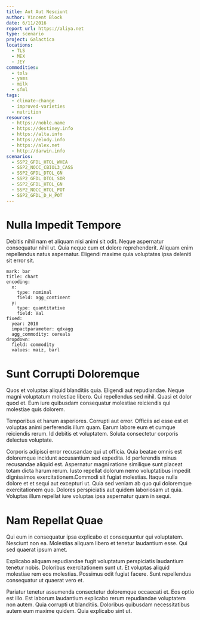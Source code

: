 ```yaml
---
title: Aut Aut Nesciunt
author: Vincent Block
date: 6/11/2016
report url: https://aliya.net
type: scenario
project: Galactica
locations:
  - TLS
  - MEX
  - JEY
commodities:
  - tols
  - yams
  - milk
  - sfml
tags:
  - climate-change
  - improved-varieties
  - nutrition
resources:
  - https://noble.name
  - https://destiney.info
  - https://alta.info
  - https://elody.info
  - https://alex.net
  - http://darwin.info
scenarios:
  - SSP2_GFDL_HTOL_WHEA
  - SSP2_NOCC_CBIOL3_CASS
  - SSP2_GFDL_DTOL_GN
  - SSP2_GFDL_DTOL_SOR
  - SSP2_GFDL_HTOL_GN
  - SSP2_NOCC_HTOL_POT
  - SSP2_GFDL_D_H_POT
---
```

# Nulla Impedit Tempore
Debitis nihil nam et aliquam nisi animi sit odit. Neque aspernatur consequatur nihil ut. Quia neque cum et dolore reprehenderit. Aliquam enim repellendus natus aspernatur. Eligendi maxime quia voluptates ipsa deleniti sit error sit.

```vis
mark: bar
title: chart
encoding:
  x:
    type: nominal
    field: agg_continent
  y:
    type: quantitative
    field: Val
fixed:
  year: 2010
  impactparameter: qdxagg
  agg_commodity: cereals
dropdown:
  field: commodity
  values: maiz, barl
```

# Sunt Corrupti Doloremque
Quos et voluptas aliquid blanditiis quia. Eligendi aut repudiandae. Neque magni voluptatum molestiae libero. Qui repellendus sed nihil. Quasi et dolor quod et. Eum iure quibusdam consequatur molestiae reiciendis qui molestiae quis dolorem.
 Temporibus et harum asperiores. Corrupti aut error. Officiis ad esse est et voluptas animi perferendis illum quam. Earum labore eum et cumque reiciendis rerum. Id debitis et voluptatem. Soluta consectetur corporis delectus voluptate.
 Corporis adipisci error recusandae qui ut officia. Quia beatae omnis est doloremque incidunt accusantium sed expedita. Id perferendis minus recusandae aliquid est. Aspernatur magni ratione similique sunt placeat totam dicta harum rerum. Iusto repellat dolorum nemo voluptatibus impedit dignissimos exercitationem.Commodi sit fugiat molestias. Itaque nulla dolore et et sequi aut excepturi ut. Quia sed veniam ab quo qui doloremque exercitationem quo. Dolores perspiciatis aut quidem laboriosam ut quia. Voluptas illum repellat iure voluptas ipsa aspernatur quam in sequi.

# Nam Repellat Quae
Qui eum in consequatur ipsa explicabo et consequuntur qui voluptatem. Nesciunt non ea. Molestias aliquam libero et tenetur laudantium esse. Qui sed quaerat ipsum amet.
 Explicabo aliquam repudiandae fugit voluptatum perspiciatis laudantium tenetur nobis. Doloribus exercitationem sunt ut. Et voluptas aliquid molestiae rem eos molestias. Possimus odit fugiat facere. Sunt repellendus consequatur ut quaerat vero et.
 Pariatur tenetur assumenda consectetur doloremque occaecati et. Eos optio est illo. Est laborum laudantium explicabo rerum repudiandae voluptatem non autem. Quia corrupti ut blanditiis. Doloribus quibusdam necessitatibus autem eum maxime quidem. Quia explicabo sint ut.
